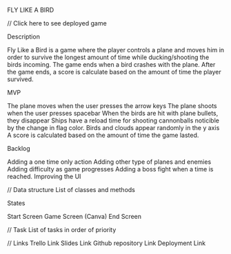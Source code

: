 FLY LIKE A BIRD

// Click here to see deployed game

Description

Fly Like a Bird is a game where the player controls a plane and moves him in order to survive the longest amount of time while ducking/shooting the birds incoming. The game ends when a bird crashes with the plane. After the game ends, a score is calculate based on the amount of time the player survived.

MVP

The plane moves when the user presses the arrow keys
The plane shoots when the user presses spacebar
When the birds are hit with plane bullets, they disappear
Ships have a reload time for shooting cannonballs noticible by the change in flag color.
Birds and clouds appear randomly in the y axis
A score is calculated based on the amount of time the game lasted.

Backlog

Adding a one time only action
Adding other type of planes and enemies
Adding difficulty as game progresses
Adding a boss fight when a time is reached.
Improving the UI

// Data structure
List of classes and methods

States 

Start Screen
Game Screen (Canva)
End Screen 

// Task
List of tasks in order of priority

// Links
Trello Link
Slides Link
Github repository Link
Deployment Link